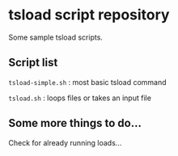 # tsload script repository

Some sample tsload scripts.

## Script list
`tsload-simple.sh` : most basic tsload command

`tsload.sh`        : loops files or takes an input file

## Some more things to do...
Check for already running loads...